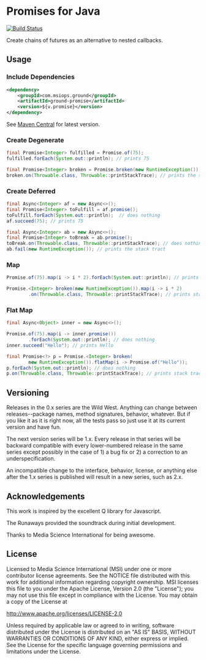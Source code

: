 Promises for Java
=========================

[![Build Status](https://travis-ci.org/mediascience/java-promise.svg)](https://travis-ci.org/mediascience/java-promise)

Create chains of futures as an alternative to nested
callbacks.

## Usage

### Include Dependencies
```xml
<dependency>
    <groupId>com.msiops.ground</groupId>
    <artifactId>ground-promise</artifactId>
    <version>${v.promise}</version>
</dependency>
```
See [Maven Central](http://search.maven.org/#search%7Cga%7C1%7Cg%3A%20%22com.msiops.ground%22%20a%3A%22ground-promise%22) for latest version.

### Create Degenerate
```java
final Promise<Integer> fulfilled = Promise.of(75);
fulfilled.forEach(System.out::println); // prints 75

final Promise<Integer> broken = Promise.broken(new RuntimeException());
broken.on(Throwable.class, Throwable::printStackTrace); // prints the stack trace
```

### Create Deferred
```java
final Async<Integer> af = new Async<>();
final Promise<Integer> toFulfill = af.promise();
toFulfill.forEach(System.out::println);  // does nothing
af.succeed(75); // prints 75

final Async<Integer> ab = new Async<>();
final Promise<Integer> toBreak = ab.promise();
toBreak.on(Throwable.class, Throwable::printStackTrace); // does nothing
ab.fail(new RuntimeException()); // prints the stack tract
```

### Map
```java
Promise.of(75).map(i -> i * 2).forEach(System.out::println); // prints 150

Promise.<Integer> broken(new RuntimeException()).map(i -> i * 2)
        .on(Throwable.class, Throwable::printStackTrace); // prints stack trace
```

### Flat Map
```java
final Async<Object> inner = new Async<>();

Promise.of(75).map(i -> inner.promise())
        .forEach(System.out::println); // does nothing
inner.succeed("Hello"); // prints Hello

final Promise<?> p = Promise.<Integer> broken(
        new RuntimeException()).flatMap(i -> Promise.of("Hello"));
p.forEach(System.out::println); // does nothing
p.on(Throwable.class, Throwable::printStackTrace); // prints stack trace
```

## Versioning

Releases in the 0.x series are the Wild West. Anything can change between
releases--package names, method signatures, behavior, whatever. But if you
like it as it is right now, all the tests pass so just use it at its current
version and have fun.

The next version series will be 1.x. Every release in that series will be
backward compatible with every lower-numbered release in the same series
except possibly in the case of 1) a bug fix or 2) a correction to an
underspecification.

An incompatible change to the interface, behavior, license, or anything else
after the 1.x series is published will result in a new series, such as
2.x.

## Acknowledgements

This work is inspired by the excellent Q library for Javascript.

The Runaways provided the soundtrack during initial development.

Thanks to Media Science International for being awesome.

## License

Licensed to Media Science International (MSI) under one or more
contributor license agreements. See the NOTICE file distributed with this
work for additional information regarding copyright ownership. MSI
licenses this file to you under the Apache License, Version 2.0 (the
"License"); you may not use this file except in compliance with the
License. You may obtain a copy of the License at

http://www.apache.org/licenses/LICENSE-2.0

Unless required by applicable law or agreed to in writing, software
distributed under the License is distributed on an "AS IS" BASIS, WITHOUT
WARRANTIES OR CONDITIONS OF ANY KIND, either express or implied. See the
License for the specific language governing permissions and limitations
under the License.


